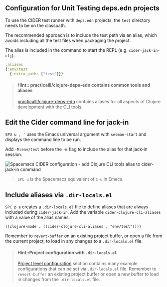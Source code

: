 ## Configuration for Unit Testing deps.edn projects
To use the CIDER test runner with `deps.edn` projects, the `test` directory needs to be on the classpath.

The recommended approach is to include the test path via an alias, which avoids including all the test files when packaging the project.

The alias is included in the command to start the REPL (e.g. `cider-jack-in-clj`).

```clojure
:aliases
{:env/test
  {:extra-paths ["test"]}}
```

> #### Hint:: practicalli/clojure-deps-edn contains common tools and aliases
> [practicalli/clojure-deps-edn]({{book.P9IClojureDepsEdnInstall}}) contains aliases for all aspects of Clojure development with the CLI tools.


## Edit the Cider command line for jack-in
`SPU u , '` uses the Emacs universal argument with `sesman-start` and displays the command line to be run.

Add `-M:env/test` before the `-m` flag  to include the alias for that jack-in session.

![Spacemacs CIDER configuration - add Clojure CLI tools alias to cider-jack-in command](/images/spacemacs-clojure-repl-start-edit-command-add-aliases.png)

> `SPC u` is the Spacemacs equivalent of `C-u` in Emacs.


## Include aliases via `.dir-locals.el`
`SPC p e` creates a `.dir-locals.el` file to define aliases that are always included during `cider-jack-in`.  Add the variable `cider-clojure-cli-aliases` with a value of the alias names.

```elisp
((clojure-mode . ((cider-clojure-cli-aliases . "env/test"))))
```

Remember to `revert-buffer` on an existing project buffer, or open a file from the current project, to load in any changes to a `.dir-locals.el` file.

> #### Hint::Project configuration with `.dir-locals.el`
> [Project level configuration](/clojure-projects/project-configuration.md) section contains many example configurations that can be set via `.dir-locals.el` file.  Remember to `revert-buffer` an existing project buffer or open a new buffer to load in changes from the `.dir-locals.el` file.
